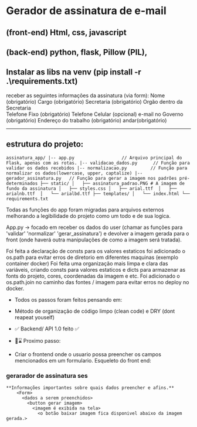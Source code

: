 # Gerador de assinatura de e-mail
## (front-end) Html, css, javascript 
## (back-end) python, flask, Pillow (PIL),

Instalar as libs na venv (pip install -r .\requirements.txt)
------------------------

receber as seguintes informações da assinatura (via form):
Nome (obrigatório)
Cargo (obrigatório)
Secretaria (obrigatório)
Orgão dentro da Secretaria	
Telefone Fixo (obrigatório)
Telefone Celular (opcional)	
e-mail no Governo (obrigatório)
Endereço do trabalho (obrigatório)
andar(obrigatório)

------------------------
## estrutura do projeto:
`
assinatura_app/
|-- app.py                  // Arquivo principal do Flask, apenas com as rotas.
|-- validacao_dados.py      // Função para validar os dados recebidos
|-- normalizacao.py         // Função para normalizar os dados(lowercase, upper, captalize)
|-- gerador_assinatura.py   // Função para gerar a imagem nos padrões pré-determinados
├── static/
│   ├── assinatura_padrao.PNG # A imagem de fundo da assinatura
│   ├── styles.css
│   ├── arial.ttf 
│   ├── arialnb.ttf 
│   └── arialbd.ttf
├── templates/
│   └── index.html
└── requirements.txt
`

Todas as funções do app foram migradas para arquivos externos melhorando a legibilidade do projeto como um todo e de sua logica.
    
App.py -> focado em receber os dados do user (chamar as funções para 'validar' 'normalizar' 'gerar_assinatura') e devolver a imagem gerada para o front (onde haverá outra manipulações de como a imagem será tratada).
    
Foi feita a declaração de consts para os valores estaticos foi adicionado o os.path para evitar erros de diretorio em diferentes maquinas (exemplo container docker)
Foi feita uma organização mais limpa e clara das variáveis, criando consts para valores estaticos e dicts para armazenar as fonts do projeto, cores, coordenadas da imagem e etc.
Foi adicionado o os.path.join no caminho das fontes / imagem para evitar erros no deploy no docker.

- Todos os passos foram feitos pensando em:
- Método de organização de código limpo (clean code) e DRY (dont reapeat youself)

- ✅ Backend/ API 1.0 feito ✅
- 🎯⌛ Proximo passo:
- Criar o frontend onde o usuario possa preencher os campos mencionados em um formulario.
Esqueleto do front end:

### gerarador de assinatura ses
    **Informações importantes sobre quais dados preencher e afins.**
        <Form>
          <dados a serem preenchidos>
            <button gerar imagem>
              <imagem é exibida na tela>
                <o botão baixar imagem fica disponivel abaixo da imagem gerada.>